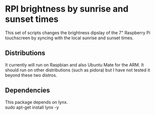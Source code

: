 # RPI brightness by sunrise and sunset times
This set of scripts changes the brightness dipslay of the 7" Raspberry Pi touchscreen by syncing with the local sunrise and sunset times.

## Distributions

It currently will run on Raspbian and also Ubuntu Mate for the ARM.  It should run on other distributions (such as pidora) but I have not tested it beyond these two distros.

## Dependencies

This package depends on lynx.  
sudo apt-get install lynx -y
